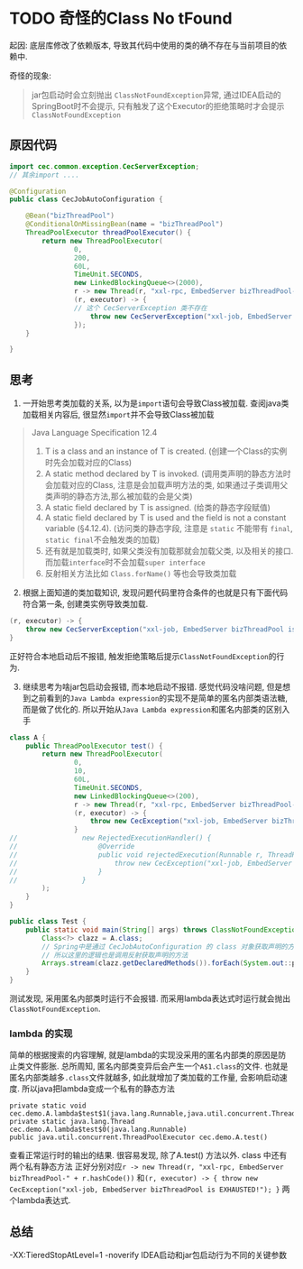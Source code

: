 # TODO 奇怪的Class No tFound

起因: 底层库修改了依赖版本, 导致其代码中使用的类的确不存在与当前项目的依赖中.

奇怪的现象:
> jar包启动时会立刻抛出 `ClassNotFoundException`异常,
> 通过IDEA启动的SpringBoot时不会提示, 只有触发了这个Executor的拒绝策略时才会提示`ClassNotFoundException`

## 原因代码

```java
import cec.common.exception.CecServerException;
// 其余import ....

@Configuration
public class CecJobAutoConfiguration {

    @Bean("bizThreadPool")
    @ConditionalOnMissingBean(name = "bizThreadPool")
    ThreadPoolExecutor threadPoolExecutor() {
        return new ThreadPoolExecutor(
                0,
                200,
                60L,
                TimeUnit.SECONDS,
                new LinkedBlockingQueue<>(2000),
                r -> new Thread(r, "xxl-rpc, EmbedServer bizThreadPool-" + r.hashCode()),
                (r, executor) -> {
                // 这个 CecServerException 类不存在
                    throw new CecServerException("xxl-job, EmbedServer bizThreadPool is EXHAUSTED!");
                });
    }

}
```

## 思考

1. 一开始思考类加载的关系, 以为是`import`语句会导致Class被加载.
   查阅java类加载相关内容后, 很显然`import`并不会导致Class被加载

> Java Language Specification 12.4
> 1. T is a class and an instance of T is created. (创建一个Class的实例时先会加载对应的Class)
> 2. A static method declared by T is invoked. (调用类声明的静态方法时会加载对应的Class, 注意是会加载声明方法的类,
     如果通过子类调用父类声明的静态方法,那么被加载的会是父类)
> 3. A static field declared by T is assigned. (给类的静态字段赋值)
> 4. A static field declared by T is used and the field is not a constant variable (§4.12.4). (访问类的静态字段,
     注意是 `static` 不能带有 `final`, `static final`不会触发类的加载)
> 5. 还有就是加载类时, 如果父类没有加载那就会加载父类, 以及相关的接口. 而加载`interface`时不会加载`super interface`
> 6. 反射相关方法比如 `Class.forName()` 等也会导致类加载

2. 根据上面知道的类加载知识, 发现问题代码里符合条件的也就是只有下面代码符合第一条, 创建类实例导致类加载.

```java
(r, executor) -> {
    throw new CecServerException("xxl-job, EmbedServer bizThreadPool is EXHAUSTED!");
}
```

正好符合本地启动后不报错, 触发拒绝策略后提示`ClassNotFoundException`的行为.

3. 继续思考为啥jar包启动会报错, 而本地启动不报错.
   感觉代码没啥问题, 但是想到之前看到的`Java Lambda expression`的实现不是简单的匿名内部类语法糖, 而是做了优化的.
   所以开始从`Java Lambda expression`和匿名内部类的区别入手

```java
class A {
    public ThreadPoolExecutor test() {
        return new ThreadPoolExecutor(
                0,
                10,
                60L,
                TimeUnit.SECONDS,
                new LinkedBlockingQueue<>(200),
                r -> new Thread(r, "xxl-rpc, EmbedServer bizThreadPool-" + r.hashCode()),
                (r, executor) -> {
                    throw new CecException("xxl-job, EmbedServer bizThreadPool is EXHAUSTED!");
                }
//                new RejectedExecutionHandler() {
//                    @Override
//                    public void rejectedExecution(Runnable r, ThreadPoolExecutor executor) {
//                        throw new CecException("xxl-job, EmbedServer bizThreadPool is EXHAUSTED!");
//                    }
//                }
        );
    }
}

public class Test {
    public static void main(String[] args) throws ClassNotFoundException {
        Class<?> clazz = A.class;
        // Spring中是通过 CecJobAutoConfiguration 的 class 对象获取声明的方法(用来分析那些是Bean方法)时报错
        // 所以这里的逻辑也是调用反射获取声明的方法
        Arrays.stream(clazz.getDeclaredMethods()).forEach(System.out::println);
    }
}
```

测试发现, 采用匿名内部类时运行不会报错.
而采用lambda表达式时运行就会抛出`ClassNotFoundException`.

### lambda 的实现

简单的根据搜索的内容理解, 就是lambda的实现没采用的匿名内部类的原因是防止类文件膨胀.
总所周知, 匿名内部类变异后会产生一个`A$1.class`的文件.
也就是匿名内部类越多`.class`文件就越多, 如此就增加了类加载的工作量, 会影响启动速度.
所以java把lambda变成一个私有的静态方法

```
private static void cec.demo.A.lambda$test$1(java.lang.Runnable,java.util.concurrent.ThreadPoolExecutor)
private static java.lang.Thread cec.demo.A.lambda$test$0(java.lang.Runnable)
public java.util.concurrent.ThreadPoolExecutor cec.demo.A.test()

```

查看正常运行时的输出的结果. 很容易发现, 除了A.test() 方法以外. class 中还有两个私有静态方法
正好分别对应`r -> new Thread(r, "xxl-rpc, EmbedServer bizThreadPool-" + r.hashCode())`
和`(r, executor) -> { throw new CecException("xxl-job, EmbedServer bizThreadPool is EXHAUSTED!"); }`
两个lambda表达式.

## 总结

-XX:TieredStopAtLevel=1 -noverify
IDEA启动和jar包启动行为不同的关键参数
